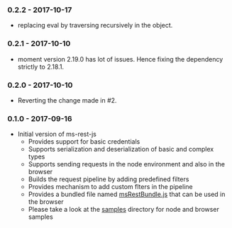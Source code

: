 ### 0.2.2 - 2017-10-17
- replacing eval by traversing recursively in the object.

### 0.2.1 - 2017-10-10
- moment version 2.19.0 has lot of issues. Hence fixing the dependency strictly to 2.18.1.
### 0.2.0 - 2017-10-10
- Reverting the change made in #2.

### 0.1.0 - 2017-09-16
- Initial version of ms-rest-js
  - Provides support for basic credentials
  - Supports serialization and deserialization of basic and complex types
  - Supports sending requests in the node environment and also in the browser
  - Builds the request pipeline by adding predefined filters
  - Provides mechanism to add custom flters in the pipeline
  - Provides a bundled file named [msRestBundle.js](./msRestBundle.js) that can be used in the browser
  - Please take a look at the [samples](./samples) directory for node and browser samples
